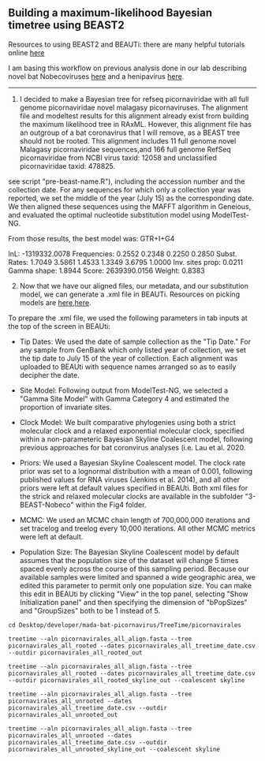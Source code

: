 Building a maximum-likelihood Bayesian timetree using BEAST2
---
Resources to using BEAST2 and BEAUTi: there are many helpful tutorials online [here](https://taming-the-beast.org/tutorials/)

I am basing this workflow on previous analysis done in our lab describing novel bat Nobecoviruses [here](https://github.com/brooklabteam/Mada-Bat-CoV/blob/main/Fig4/beast-tree-instructions.md) and a henipavirus [here](https://github.com/brooklabteam/angavokely-virus/tree/c135e21f706d4c40023a5b39628c3e2b803e945c/Fig4).

---
1. I decided to make a Bayesian tree for refseq picornaviridae with all full genome picornaviridae novel malagasy picornaviruses. The alignment file and modeltest results for this alignment already exist from building the maximum likelihood tree in RAxML. However, this alignment file has an outgroup of a bat coronavirus that I will remove, as a BEAST tree should not be rooted. This alignment includes 11 full genome novel Malagasy picornaviridae sequences,and 166 full genome RefSeq picornaviridae from NCBI virus taxid: 12058 and unclassified picornaviridae taxid: 478825. 

see script "pre-beast-name.R"), including the accession number and the collection date. For any sequences for which only a collection year was reported, we set the middle of the year (July 15) as the corresponding date. We then aligned these sequences using the MAFFT algorithm in Geneious, and evaluated the optimal nucleotide substitution model using ModelTest-NG.

From those results, the best model was: GTR+I+G4

lnL:                -1319332.0078
Frequencies:        0.2552 0.2348 0.2250 0.2850
Subst. Rates:       1.7049 3.5861 1.4533 1.3349 3.6795 1.0000 
Inv. sites prop:    0.0211
Gamma shape:        1.8944
Score:              2639390.0156
Weight:             0.8383


2. Now that we have our aligned files, our metadata, and our substitution model, we can generate a .xml file in BEAUTi. Resources on picking models are [here](https://justinbagley.rbind.io/2016/10/11/setting-dna-substitution-models-beast/),[here](http://www.iqtree.org/doc/Substitution-Models). 

To prepare the .xml file, we used the following parameters in tab inputs at the top of the screen in BEAUti:

- Tip Dates: We used the date of sample collection as the "Tip Date." For any sample from GenBank which only listed year of collection, we set the tip date to July 15 of the year of collection. Each alignment was uploaded to BEAUti with sequence names arranged so as to easily decipher the date.

- Site Model: Following output from ModelTest-NG, we selected a "Gamma Site Model" with Gamma Category 4 and estimated the proportion of invariate sites.

- Clock Model: We built comparative phylogenies using both a strict molecular clock and a relaxed exponential molecular clock, specified within a non-parameteric Bayesian Skyline Coalescent model, following previous approaches for bat coronvirus analyses (i.e. Lau et al. 2020.

- Priors: We used a Bayesian Skyline Coalescent model. The clock rate prior was set to a lognormal distribution with a mean of 0.001, following published values for RNA viruses (Jenkins et al. 2014), and all other priors were left at default values specified in BEAUti. Both xml files for the strick and relaxed molecular clocks are available in the subfolder "3-BEAST-Nobeco" within the Fig4 folder.

- MCMC: We used an MCMC chain length of 700,000,000 iterations and set tracelog and treelog every 10,000 iterations. All other MCMC metrics were left at default.

- Population Size: The Bayesian Skyline Coalescent model by default assumes that the population size of the dataset will change 5 times spaced evenly across the course of this sampling period. Because our available samples were limited and spanned a wide geographic area, we edited this parameter to permit only one population size. You can make this edit in BEAUti by clicking "View" in the top panel, selecting "Show Initialization panel" and then specifying the dimension of "bPopSizes" and "GroupSizes" both to be 1 instead of 5.




```
cd Desktop/developer/mada-bat-picornavirus/TreeTime/picornavirales

treetime --aln picornavirales_all_align.fasta --tree picornavirales_all_rooted --dates picornavirales_all_treetime_date.csv --outdir picornavirales_all_rooted_out

treetime --aln picornavirales_all_align.fasta --tree picornavirales_all_rooted --dates picornavirales_all_treetime_date.csv --outdir picornavirales_all_rooted_skyline_out --coalescent skyline

treetime --aln picornavirales_all_align.fasta --tree picornavirales_all_unrooted --dates picornavirales_all_treetime_date.csv --outdir picornavirales_all_unrooted_out

treetime --aln picornavirales_all_align.fasta --tree picornavirales_all_unrooted --dates picornavirales_all_treetime_date.csv --outdir picornavirales_all_unrooted_skyline_out --coalescent skyline

```
